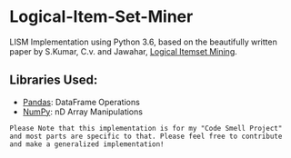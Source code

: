 # Logical-Item-Set-Miner
LISM Implementation using Python 3.6, based on the beautifully written paper by S.Kumar, C.v. and Jawahar, [Logical Itemset Mining](http://ieeexplore.ieee.org/stamp/stamp.jsp?tp=&arnumber=6406407&isnumber=6406400).

## Libraries Used:
 - [Pandas](https://pandas.pydata.org/): DataFrame Operations
 - [NumPy](http://www.numpy.org/): nD Array Manipulations


`Please Note that this implementation is for my "Code Smell Project" and most parts are specific to that. Please feel free to contribute and make a generalized implementation!`
